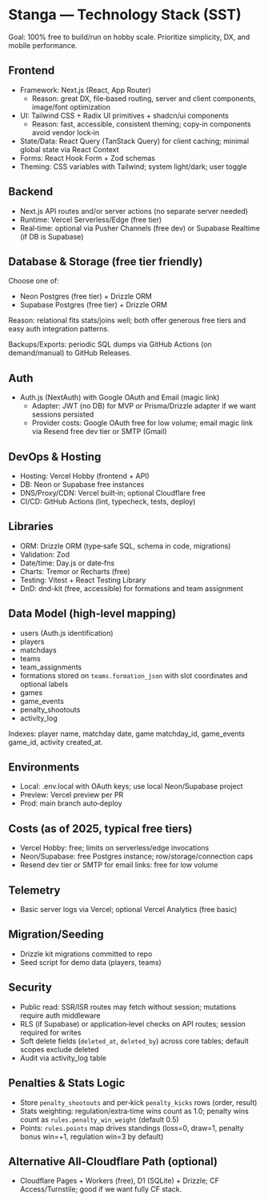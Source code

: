 # Stanga — Technology Stack (SST)

Goal: 100% free to build/run on hobby scale. Prioritize simplicity, DX, and mobile performance.

## Frontend

- Framework: Next.js (React, App Router)
  - Reason: great DX, file‑based routing, server and client components, image/font optimization
- UI: Tailwind CSS + Radix UI primitives + shadcn/ui components
  - Reason: fast, accessible, consistent theming; copy‑in components avoid vendor lock‑in
- State/Data: React Query (TanStack Query) for client caching; minimal global state via React Context
- Forms: React Hook Form + Zod schemas
- Theming: CSS variables with Tailwind; system light/dark; user toggle

## Backend

- Next.js API routes and/or server actions (no separate server needed)
- Runtime: Vercel Serverless/Edge (free tier)
- Real‑time: optional via Pusher Channels (free dev) or Supabase Realtime (if DB is Supabase)

## Database & Storage (free tier friendly)

Choose one of:
- Neon Postgres (free tier) + Drizzle ORM
- Supabase Postgres (free tier) + Drizzle ORM

Reason: relational fits stats/joins well; both offer generous free tiers and easy auth integration patterns.

Backups/Exports: periodic SQL dumps via GitHub Actions (on demand/manual) to GitHub Releases.

## Auth

- Auth.js (NextAuth) with Google OAuth and Email (magic link)
  - Adapter: JWT (no DB) for MVP or Prisma/Drizzle adapter if we want sessions persisted
  - Provider costs: Google OAuth free for low volume; email magic link via Resend free dev tier or SMTP (Gmail)

## DevOps & Hosting

- Hosting: Vercel Hobby (frontend + API)
- DB: Neon or Supabase free instances
- DNS/Proxy/CDN: Vercel built‑in; optional Cloudflare free
- CI/CD: GitHub Actions (lint, typecheck, tests, deploy)

## Libraries

- ORM: Drizzle ORM (type‑safe SQL, schema in code, migrations)
- Validation: Zod
- Date/time: Day.js or date‑fns
- Charts: Tremor or Recharts (free)
- Testing: Vitest + React Testing Library
- DnD: dnd-kit (free, accessible) for formations and team assignment

## Data Model (high‑level mapping)

- users (Auth.js identification)
- players
- matchdays
- teams
- team_assignments
- formations stored on `teams.formation_json` with slot coordinates and optional labels
- games
- game_events
- penalty_shootouts
- activity_log

Indexes: player name, matchday date, game matchday_id, game_events game_id, activity created_at.

## Environments

- Local: .env.local with OAuth keys; use local Neon/Supabase project
- Preview: Vercel preview per PR
- Prod: main branch auto‑deploy

## Costs (as of 2025, typical free tiers)

- Vercel Hobby: free; limits on serverless/edge invocations
- Neon/Supabase: free Postgres instance; row/storage/connection caps
- Resend dev tier or SMTP for email links: free for low volume

## Telemetry

- Basic server logs via Vercel; optional Vercel Analytics (free basic)

## Migration/Seeding

- Drizzle kit migrations committed to repo
- Seed script for demo data (players, teams)

## Security

- Public read: SSR/ISR routes may fetch without session; mutations require auth middleware
- RLS (if Supabase) or application‑level checks on API routes; session required for writes
- Soft delete fields (`deleted_at`, `deleted_by`) across core tables; default scopes exclude deleted
- Audit via activity_log table

## Penalties & Stats Logic

- Store `penalty_shootouts` and per‑kick `penalty_kicks` rows (order, result)
- Stats weighting: regulation/extra‑time wins count as 1.0; penalty wins count as `rules.penalty_win_weight` (default 0.5)
- Points: `rules.points` map drives standings (loss=0, draw=1, penalty bonus win=+1, regulation win=3 by default)

## Alternative All‑Cloudflare Path (optional)

- Cloudflare Pages + Workers (free), D1 (SQLite) + Drizzle; CF Access/Turnstile; good if we want fully CF stack.


